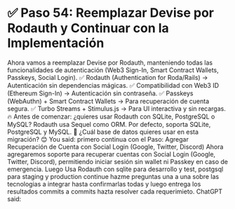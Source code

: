 # ✅ Paso 54: Reemplazar Devise por Rodauth y Continuar con la Implementación

Ahora vamos a reemplazar Devise por Rodauth, manteniendo todas las funcionalidades de autenticación (Web3 Sign-In, Smart Contract Wallets, Passkeys, Social Login).
✅ Rodauth (Authentication for Roda/Rails) → Autenticación sin dependencias mágicas.
✅ Compatibilidad con Web3 ID (Ethereum Sign-In) → Autenticación sin contraseña.
✅ Passkeys (WebAuthn) + Smart Contract Wallets → Para recuperación de cuenta segura.
✅ Turbo Streams + Stimulus.js → Para UI interactiva y sin recargas.
🔥 Antes de comenzar: ¿quieres usar Rodauth con SQLite, PostgreSQL o MySQL?
Rodauth usa Sequel como ORM. Por defecto, soporta SQLite, PostgreSQL y MySQL.
🔹 ¿Cuál base de datos quieres usar en esta migración? 😊
You said:
primero continua con el Paso: Agregar Recuperación de Cuenta con Social Login (Google, Twitter, Discord)
Ahora agregaremos soporte para recuperar cuentas con Social Login (Google, Twitter, Discord), permitiendo iniciar sesión sin wallet ni Passkey en caso de emergencia.
Luego Usa Rodauth con
sqlite para desarrollo y test, postgsql para staging y production
continue
hazme preguntas una a una sobre las tecnologias a integrar hasta confirmarlas todas y luego entrega los resultados commits a commits hazta resolver cada requerimieto.
ChatGPT said:

